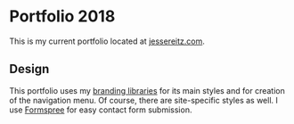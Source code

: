 # Portfolio 2018 

This is my current portfolio located at [jessereitz.com](http://www.jessereitz.com "Jesse Reitz | Web Developer").  

## Design

This portfolio uses my [branding libraries](https://github.com/jessereitz/branding) for its main styles and for creation of the navigation menu.
Of course, there are site-specific styles as well. I use [Formspree](https://formspree.io/) for easy contact form submission.
